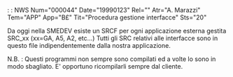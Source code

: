  :  : NWS Num="000044" Date="19990123" Rel="" Atr="A. Marazzi" Tem="APP" App="B£" Tit="Procedura gestione interfacce" Sts="20"

Da oggi nella SMEDEV esiste un SRCF per ogni applicazione esterna gestita SRC_xx  (xx=GA, A5, A2, etc...)
Tutti gli SRC relativi alle interfacce sono in questo file indipendentemente dalla nostra applicazione.

N.B. :  Questi programmi non sempre sono compilati ed a volte lo sono in modo sbagliato. E' opportuno
ricompilarli sempre dal cliente.

